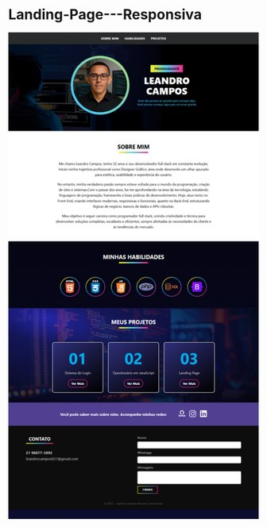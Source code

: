 # Landing-Page---Responsiva

![Pré-Visualização](https://github.com/leandrocampos027/Landing-Page---Responsiva/blob/main/PRINT%20DESKTOP%20-%20SITE%20MAPA.png?raw=true "Preview")
